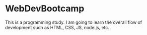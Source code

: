 # WebDevBootcamp
This is a programming study.
I am going to learn the overall flow of development such as HTML, CSS, JS, node.js, etc.
